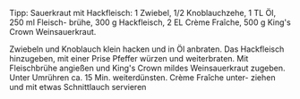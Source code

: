 Tipp: Sauerkraut mit Hackfleisch: 1 Zwiebel, 1/2 Knoblauchzehe, 1 TL ÖI, 250 ml Fleisch- brühe, 300 g Hackfleisch, 2 EL Crème Fraîche, 500 g King's Crown Weinsauerkraut.

Zwiebeln und Knoblauch klein hacken und in Öl anbraten. Das Hackfleisch hinzugeben, mit einer Prise Pfeffer würzen und weiterbraten. Mit Fleischbrühe angießen und King's Crown mildes Weinsauerkraut zugeben. Unter Umrühren ca. 15 Min. weiterdünsten. Crème Fraîche unter- ziehen und mit etwas Schnittlauch servieren